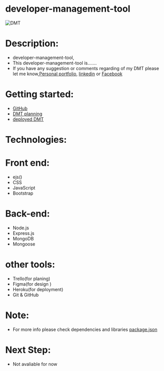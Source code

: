 # developer-management-tool
![DMT]()
# Description:
- developer-management-tool,
- This developer-management-tool is.......
- If you have any suggestion or comments regarding of my DMT please let me know,[Personal portfolio](https://jamieahmed-portfolio.netlify.app/), [linkedin](https://www.linkedin.com/in/jamie-ahmed-b1841421a/) or [Facebook](https://www.facebook.com/JAMIEAHMEDIBRAHIM/)
  
  

# Getting started:
- [GitHub](https://github.com/jamieahmed/developer-management-tool-)
- [DMT planning](https://trello.com/b/18L9Fg4L/dmt)
- [deployed DMT]()
# Technologies: 
# Front end: 
 - ejs()
 - CSS
 - JavaScript
 - Bootstrap
# Back-end: 
 - Node.js
 - Express.js
 - MongoDB
 - Mongoose
# other tools: 
 - Trello(for planing)
 - Figma(for design )
 - Heroku(for deployment)
 - Git & GitHub
 # Note: 
  - For more info please check dependencies and libraries [package.json](https://github.com/jamieahmed/developer-management-tool-/blob/main/package.json)
# Next Step: 
  - Not avaliable for now 

 